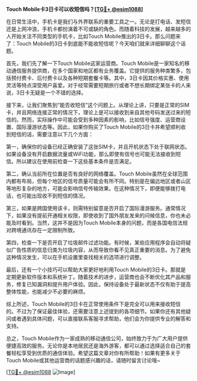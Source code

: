 **Touch Mobile卡3日卡可以收短信吗？[[TG💪+ @esim1088](https://t.me/s/esim1088)]**

在日常生活中，手机卡是我们与外界联系的重要工具之一。无论是打电话、发短信还是上网冲浪，手机卡都扮演着不可或缺的角色。而随着科技的发展，越来越多的人开始关注不同类型的手机卡，比如Touch Mobile推出的3日卡。那么问题来了：Touch Mobile的3日卡到底能不能收短信呢？今天咱们就来详细聊聊这个话题。

首先，我们先了解一下Touch Mobile这家运营商。Touch Mobile是一家知名的移动通信服务提供商，在多个国家和地区都有业务覆盖。它提供的服务种类繁多，包括预付费卡、后付费卡以及各种短期套餐卡等。其中，3日卡因其价格实惠、使用灵活等特点深受用户喜爱。对于经常需要短期旅行或者不想长期绑定某张卡的人来说，3日卡无疑是一个不错的选择。

接下来，让我们聚焦到“能否收短信”这个问题上。从理论上讲，只要是正常的SIM卡，并且网络连接正常的情况下，理论上是可以接收到来自其他号码发送过来的短信的。然而，实际操作中可能会受到多种因素的影响，比如信号强度、运营商设置、国际漫游状态等。因此，如果你购买了Touch Mobile的3日卡并希望顺利收到短信的话，需要注意以下几个方面：

第一，确保你的设备已经正确安装了这张SIM卡，并且开机状态下处于联网状态。如果设备没有开启数据流量或WiFi功能，那么即使有信号也可能无法接收到短信。所以建议在使用前检查一下这些基本条件是否满足。

第二，确认当前所在位置是否有良好的网络覆盖。Touch Mobile虽然在全球范围内都有布局，但每个地区的信号质量可能会有所不同。特别是在偏远地区或者山区等地形复杂的地方，可能会影响信号传输效果。在这种情况下，即便能够拨打电话，也可能出现收不到短信的情况。

第三，如果是跨国使用该卡，则需特别留意是否开启了国际漫游服务。通常情况下，如果没有提前开通相关权限，即使收到了国外朋友发来的问候信息，你也未必能及时看到。当然，这并不是因为Touch Mobile本身的问题，而是各国电信法规对跨境通讯存在一定限制所致。

第四，检查一下是否开启了垃圾邮件过滤功能。有时候，某些应用程序会自动将疑似广告性质的信息归类为垃圾内容，从而导致你看不见真正重要的消息。为了避免这种情况发生，可以在手机设置里查找相关的选项进行调整。

最后，还有一个小技巧可以帮助大家更好地利用Touch Mobile的3日卡。那就是定期更新软件版本和系统补丁。随着技术的进步，运营商也会不断优化其产品和服务，修复已知漏洞和提升用户体验。因此，保持设备处于最新状态不仅有助于提高整体性能，也能减少不必要的麻烦。

综上所述，Touch Mobile的3日卡在正常使用条件下是完全可以用来接收短信的。不过为了保证最佳体验，还需要注意上述提到的各项细节。如果你还有其他疑问或者遇到具体问题，可以直接联系客服寻求帮助，他们会为你提供专业的解答和支持。

总之，Touch Mobile作为一家成熟的移动通信公司，始终致力于为广大用户提供便捷高效的服务。无论你是本地居民还是海外游客，都可以通过选择适合自己的套餐轻松享受到优质的通信体验。希望这篇文章对你有所帮助！如果有更多关于Touch Mobile或其他运营商的话题感兴趣的话，请随时留言讨论哦~

[[TG💪+ @esim1088](https://t.me/s/esim1088) ![Image](https://i.postimg.cc/4NQfJmqS/Snipaste-2025-05-13-00-14-12.png)]